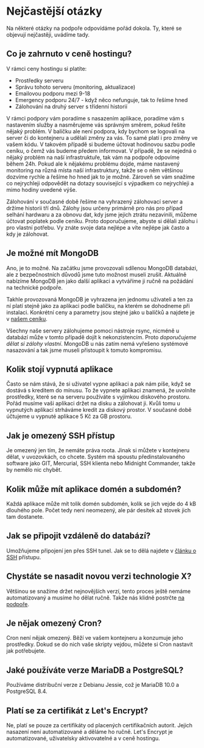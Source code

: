 # Nejčastější otázky

Na některé otázky na podpoře odpovídáme pořád dokola. Ty, které se objevují nejčastěji, uvádíme tady.

## Co je zahrnuto v ceně hostingu?

V rámci ceny hostingu si platíte:

* Prostředky serveru
* Správu tohoto serveru (monitoring, aktualizace)
* Emailovou podporu mezi 9-18
* Emergency podporu 24/7 - když něco nefunguje, tak to řešíme hned
* Zálohování na druhý server s třídenní historií

V rámci podpory vám poradíme s nasazením aplikace, poradíme vám s nastavením služby a nasměrujeme vás správným směrem, pokud řešíte nějaký problém. V balíčku ale není podpora, kdy bychom se logovali na server či do kontejneru a udělali změny za vás. To samé platí i pro změny ve vašem kódu. V takovém případě si budeme účtovat hodinovou sazbu podle ceníku, o čemž vás budeme předem informovat. V případě, že se nejedná o nějaký problém na naší infrastruktuře, tak vám na podpoře odpovíme během 24h. Pokud ale k nějakému problému dojde, máme nastavený monitoring na různá místa naší infrastruktury, takže se o něm většinou dozvíme rychle a řešíme ho hned jak to je možné. Zároveň se vám snažíme co nejrychleji odpovědět na dotazy související s výpadkem co nejrychleji a mimo hodiny uvedené výše.

Zálohování v současné době řešíme na vyhrazený zálohovací server a držíme historii tří dnů. Zálohy jsou určeny primárně pro nás pro případ selhání hardwaru a za obnovu dat, kdy jsme jejich ztrátu nezavinili, můžeme účtovat poplatek podle ceníku. Proto doporučujeme, abyste si dělali zálohu i pro vlastní potřebu. Vy znáte svoje data nejlépe a víte nejlépe jak často a kdy je zálohovat.

## Je možné mít MongoDB

Ano, je to možné. Na začátku jsme provozovali sdílenou MongoDB databázi, ale z bezpečnostních důvodů jsme tuto možnost museli zrušit. Aktuálně nabízíme MongoDB jen jako další aplikaci a vytváříme ji ručně na požádání na technické podpoře.

Takhle provozovaná MongoDB je vyhrazena jen jednomu uživateli a ten za ní platí stejně jako za aplikaci podle balíčku, na kterém se dohodneme při instalaci. Konkrétní ceny a parametry jsou stejné jako u balíčků a najdete je v [našem ceníku](https://rosti.cz/cenik/).

Všechny naše servery zálohujeme pomoci nástroje rsync, nicméně u databází může v tomto případě dojít k nekonzistencím. Proto *doporučujeme dělat si zálohy vlastní*. MongoDB u nás zatím nemá vyřešeno systémové nasazování a tak jsme museli přistoupit k tomuto kompromisu.


## Kolik stojí vypnutá aplikace

Často se nám stává, že si uživatel vypne aplikaci a pak nám píše, když se dostává s kreditem do mínusu. To že vypnete aplikaci znamená, že uvolníte prostředky, které se na serveru používáte s vyjímkou diskového prostoru. Pořád musíme vaši aplikaci držet na disku a zálohovat ji. Kvůli tomu u vypnutých aplikací strháváme kredit za diskový prostor. V současné době účtujeme u vypnuté aplikace 5 Kč za GB prostoru.

## Jak je omezený SSH přístup

Je omezený jen tím, že nemáte práva roota. Jinak si můžete v kontejneru dělat, v uvozovkách, co chcete. Systém má spoustu předinstalovaného software jako GIT, Mercurial, SSH klienta nebo Midnight Commander, takže by nemělo nic chybět.

## Kolik může mít aplikace domén a subdomén?

Každá aplikace může mít tolik domén subdomén, kolik se jich vejde do 4 kB dlouhého pole. Počet tedy není neomezený, ale pár desítek až stovek jich tam dostanete.

## Jak se připojit vzdáleně do databází?

Umožňujeme připojení jen přes SSH tunel. Jak se to dělá najdete v [článku o SSH](ssh.md) přístupu.

## Chystáte se nasadit novou verzi technologie X?

Většinou se snažíme držet nejnovějších verzí, tento proces ještě nemáme automatizovaný a musíme ho dělat ručně. Takže nás klidně postrčte [na podpoře](mailto:podpora@rosti.cz).

## Je nějak omezený Cron?

Cron není nějak omezený. Běží ve vašem kontejneru a konzumuje jeho prostředky. Dokud se do nich vaše skripty vejdou, můžete si Cron nastavit jak potřebujete.

## Jaké používáte verze MariaDB a PostgreSQL?

Používáme distribuční verze z Debianu Jessie, což je MariaDB 10.0 a PostgreSQL 8.4.

## Platí se za certifikát z Let's Encrypt?

Ne, platí se pouze za certifikáty od placených certifikačních autorit. Jejich nasazení není automatizované a děláme ho ručně. Let's Encrypt je automatizované, uživatelsky aktivovatelné a v ceně hostingu.



